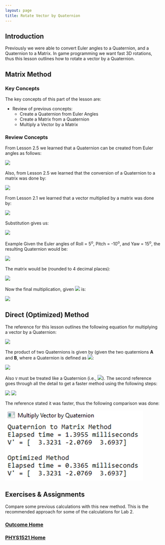 ```yaml
---
layout: page
title: Rotate Vector by Quaternion
---
```

## Introduction
Previously we were able to convert Euler angles to a Quaternion, and a Quaternion to a Matrix. In game programming we want fast 3D rotations, thus this lesson outlines how to rotate a vector by a Quaternion.

## Matrix Method
### Key Concepts
The key concepts of this part of the lesson are:
* Review of previous concepts:
  * Create a Quaternion from Euler Angles
  * Create a Matrix from a Quaternion
  * Multiply a Vector by a Matrix

### Review Concepts
From Lesson 2.5 we learned that a Quaternion can be created from Euler angles as follows:

<img src="https://latex.codecogs.com/svg.latex?\large&space;Q=\left[\begin{array}{c}cos(\frac{Y}{2})\\\left(\begin{array}{c}0\\sin(\frac{Y}{2})\\0\end{array}\right)\end{array}\right]\left(\left[\begin{array}{c}cos(\frac{P}{2})\\\left(\begin{array}{c}sin(\frac{P}{2})\\0\\0\end{array}\right)\end{array}\right]\left[\begin{array}{c}cos(\frac{R}{2})\\\left(\begin{array}{c}0\\0\\sin(\frac{R}{2})\end{array}\right)\end{array}\right]\right)"/>

Also, from Lesson 2.5 we learned that the conversion of a Quaternion to a matrix was done by:

<img src="https://latex.codecogs.com/svg.latex?\large&space;R_{Q}=\left[\begin{array}{ccc}1-2(Q_{y}^2+Q_{z}^2)&2(Q_{x}Q_{y}-Q_{w}Q_{z})&2(Q_{x}Q_{z}+Q_{w}Q_{y})\\2(Q_{x}Q_{y}+Q_{w}Q_{z})&1-2(Q_{x}^2+Q_{z}^2)&2(Q_{y}Q_{z}-Q_{w}Q_{x})\\2(Q_{x}Q_{z}-Q_{w}Q_{y})&2(Q_{y}Q_{z}+Q_{w}Q_{x})&1-2(Q_{x}^2+Q_{y}^2)\end{array}\right]"/>

From Lesson 2.1 we learned that a vector multiplied by a matrix was done by:

<img src="https://latex.codecogs.com/svg.latex?\large&space;\left[\begin{array}{ccc}M_{11}&M_{12}&M_{13}\\M_{21}&M_{22}&M_{23}\\M_{31}&M_{32}&M_{33}\end{array}\right]\times{\left[\begin{array}{c}V_x\\V_y\\V_z\end{array}\right]}=\left[\begin{array}{c}V_xM_{11}+V_yM_{12}+V_zM_{13}\\V_xM_{21}+V_yM_{22}+V_zM_{23}\\V_xM_{31}+V_yM_{32}+V_zM_{33}\end{array}\right]={\left[\begin{array}{c}V_x\\V_y\\V_z\end{array}\right]}'"/>

Substitution gives us:

<img src="https://latex.codecogs.com/svg.latex?\large&space;R_{Q}=\left[\begin{array}{ccc}1-2(Q_{y}^2+Q_{z}^2)&2(Q_{x}Q_{y}-Q_{w}Q_{z})&2(Q_{x}Q_{z}+Q_{w}Q_{y})\\2(Q_{x}Q_{y}+Q_{w}Q_{z})&1-2(Q_{x}^2+Q_{z}^2)&2(Q_{y}Q_{z}-Q_{w}Q_{x})\\2(Q_{x}Q_{z}-Q_{w}Q_{y})&2(Q_{y}Q_{z}+Q_{w}Q_{x})&1-2(Q_{x}^2+Q_{y}^2)\end{array}\right]\times{\left[\begin{array}{c}V_x\\V_y\\V_z\end{array}\right]}={\left[\begin{array}{c}V_x\\V_y\\V_z\end{array}\right]}'"/>

Example
Given the Euler angles of Roll = 5<sup>o</sup>, Pitch = -10<sup>o</sup>, and Yaw = 15<sup>o</sup>, the resulting Quaternion would be:

<img src="https://latex.codecogs.com/svg.latex?\large&space;Q=\left[\begin{array}{c}0.98623585\\-0.08065606\\0.133679\\0.05444693\end{array}\right]"/>

The matrix would be (rounded to 4 decimal places):

<img src="https://latex.codecogs.com/svg.latex?\large&space;R_Q=\left[\begin{array}{ccc}0.9583&-0.1290&0.2549\\0.0858&0.9811&0.1736\\-0.2725&-0.1445&0.9513\end{array}\right]"/>

Now the final multiplication, given <img src="https://latex.codecogs.com/svg.latex?\large&space;V=\left[\begin{array}{c}2\\-3\\4\end{array}\right]"/> is:

<img src="https://latex.codecogs.com/svg.latex?\large&space;\left[\begin{array}{ccc}0.9583&-0.1290&0.2549\\0.0858&0.9811&0.1736\\-0.2725&-0.1445&0.9513\end{array}\right]\times{\left[\begin{array}{c}2\\-3\\4\end{array}\right]}=\left[\begin{array}{c}3.3231\\-2.0769\\3.6937\end{array}\right]"/>

## Direct (Optimized) Method
The reference for this lesson outlines the following equation for multiplying a vector by a Quaternion:

<img src="https://latex.codecogs.com/svg.latex?\large&space;V'=Q\times{V}\times{\bar{Q}}"/>

The product of two Quaternions is given by (given the two quaternions **A** and **B**, where a Quaternion is defined as <img src="https://latex.codecogs.com/svg.latex?\large&space;Q=(Q_r,Q_{xyz})"/>:

<img src="https://latex.codecogs.com/svg.latex?\large&space;AB=(A_rB_r-A_{xyz}\cdot{B_{xyz}},A_rB_{xyz}+B_rA_{xyz}+A_{xyz}\times{B_{xyz}})"/>

Also `V` must be treated like a Quaternion (i.e., <img src="https://latex.codecogs.com/svg.latex?\large&space;V_q=(0,V)"/>). The second reference goes through all the detail to get a faster method using the following steps:

<img src="https://latex.codecogs.com/svg.latex?\large&space;T=2\times{\left[\begin{array}{c}Q_x\\Q_y\\Q_z\end{array}\right]}\times{\left[\begin{array}{c}V_x\\V_y\\V_z\end{array}\right]}"/>

<img src="https://latex.codecogs.com/svg.latex?\large&space;V'=V+Q_w\tims{T}+\left(\left[\begin{array}{c}Q_x\\Q_y\\Q_z\end{array}\right]\timnes{\left[\begin{array}{c}T_x\\T_y\\T_z\end{array}\right]}\right)"/>

The reference stated it was faster, thus the following comparison was done:

![vector-x-q-compare](files/vector-x-q-compare.jpg)

## Exercises & Assignments
Compare some previous calculations with this new method. This is the recommended approach for some of the calculations for Lab 2.

### [Outcome Home](outcome2.md)
### [PHYS1521 Home](../)